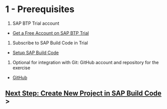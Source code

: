 # 1 - Prerequisites

1. SAP BTP Trial account
* [Get a Free Account on SAP BTP Trial](https://developers.sap.com/tutorials/hcp-create-trial-account.html)

1. Subscribe to SAP Build Code in Trial
* [Setup SAP Build Code](https://developers.sap.com/tutorials/build-code-setup.html)

1. Optional for integration with Git: GitHub account and repository for the exercise
* [GitHub](https://github.com/)


## [Next Step: Create New Project in SAP Build Code](./Customer_Loyalty_Program/2_Create_Full_Stack_Project.md) >